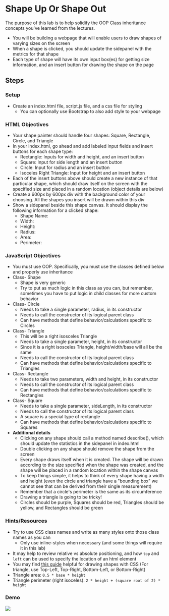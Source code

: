# Shape Up Or Shape Out

The purpose of this lab is to help solidify the OOP Class inheritance concepts you've learned from the lectures.

- You will be building a webpage that will enable users to draw shapes of varying sizes on the screen
- When a shape is clicked, you should update the sidepanel with the metrics for that shape
- Each type of shape will have its own input box(es) for getting size information, and an insert button for drawing the shape on the page

## Steps

### Setup

- Create an index.html file, script.js file, and a css file for styling
  - You can optionally use Bootstrap to also add style to your webpage

### HTML Objectives

- Your shape painter should handle four shapes: Square, Rectangle, Circle, and Triangle
- In your index.html, go ahead and add labeled input fields and insert buttons for each shape type:
  - Rectangle: Inputs for width and height, and an insert button
  - Square: Input for side length and an insert button
  - Circle: Input for radius and an insert button
  - Isoceles Right Triangle: Input for height and an insert button
- Each of the insert buttons above should create a new instance of that particular shape, which should draw itself on the screen with the specified size and placed in a random location (object details are below)
- Create a 600px by 600px div with the background color of your choosing. All the shapes you insert will be drawn within this div
- Show a sidepanel beside this shape canvas. It should display the following information for a clicked shape:
  - Shape Name:
  - Width:
  - Height:
  - Radius:
  - Area:
  - Perimeter:

### JavaScript Objectives

- You must use OOP. Specifically, you must use the classes defined below and properly use inheritance
- Class- Shape
  - Shape is very generic
  - Try to put as much logic in this class as you can, but remember, sometimes you have to put logic in child classes for more custom behavior
- Class- Circle
  - Needs to take a single parameter, radius, in its constructor
  - Needs to call the constructor of its logical parent class
  - Can have methods that define behavior/calculations specific to Circles
- Class- Triangle
  - This will be a right isosceles Triangle
  - Needs to take a single parameter, height, in its constructor
  - Since it is a right isosceles Triangle, height/width/base will all be the same
  - Needs to call the constructor of its logical parent class
  - Can have methods that define behavior/calculations specific to Triangles
- Class- Rectangle
  - Needs to take two parameters, width and height, in its constructor
  - Needs to call the constructor of its logical parent class
  - Can have methods that define behavior/calculations specific to Rectangles
- Class- Square
  - Needs to take a single parameter, sideLength, in its constructor
  - Needs to call the constructor of its logical parent class
  - A square is a special type of rectangle
  - Can have methods that define behavior/calculations specific to Squares
- **Additional details**
  - Clicking on any shape should call a method named describe(), which should update the statistics in the sidepanel in index.html
  - Double clicking on any shape should remove the shape from the screen
  - Every shape draws itself when it is created. The shape will be drawn according to the size specified when the shape was created, and the shape will be placed in a random location within the shape canvas
  - To keep things simple, it helps to think of every shape having a width and height (even the circle and triangle have a "bounding box" we cannot see that can be derived from their single measurement)
  - Remember that a circle's perimeter is the same as its circumference
  - Drawing a triangle is going to be tricky!
  - Circles should be purple, Squares should be red, Triangles should be yellow, and Rectangles should be green

### Hints/Resources

- Try to use CSS class names and write as many styles onto those class names as you can
  - Only use inline-styles when necessary (and some things will require it in this lab)
- It may help to review relative vs absolute positioning, and how `top` and `left` can be used to specify the location of an html element
- You may find [this guide](https://css-tricks.com/examples/ShapesOfCSS/) helpful for drawing shapes with CSS (For triangle, use Top-Left, Top-Right, Bottom-Left, or Bottom-Right)
- Triangle area: `0.5 * base * height`
- Triangle perimeter (right isoceles): `2 * height + (square root of 2) * height`

### Demo

[![](http://img.youtube.com/vi/DXfDlDyofdk/0.jpg)](http://www.youtube.com/watch?v=DXfDlDyofdk)
